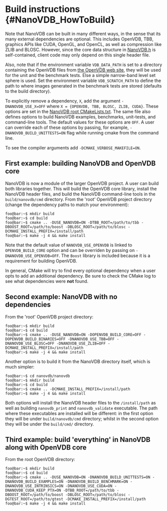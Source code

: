# Build instructions {#NanoVDB_HowToBuild}

Note that NanoVDB can be built in many different ways, in the sense that its many external dependencies are optional. This includes OpenVDB, TBB, graphics APIs like CUDA, OpenGL, and OpenCL, as well as compression like ZLIB and BLOSC.
However, since the core data structure in [NanoVDB.h](https://github.com/AcademySoftwareFoundation/openvdb/blob/master/nanovdb/nanovdb/NanoVDB.h) is self-contained, client code may only depend on this single header file.

Also, note that if the environment variable `VDB_DATA_PATH` is set to a directory containing the OpenVDB files from [the OpenVDB web site](http://www.openvdb.org/download), they will be used for the unit and the benchmark tests. Else a simple narrow-band level set sphere is used. Set the environment variable `VDB_SCRATCH_PATH` to define the path to where images generated in the benchmark tests are stored (defaults to the build directory).

[//]: # (TODO: add back OPTIX, OPENCL, and OPENGL when these options are added back)
To explicitly remove a dependency, `X`, add the argument `-DNANOVDB_USE_X=OFF` where `X = {OPENVDB, TBB, BLOSC, ZLIB, CUDA}`. These options are set in the [NanoVDB root CMakeLists.txt](https://github.com/AcademySoftwareFoundation/openvdb/blob/master/nanovdb/nanovdb/CMakeLists.txt). The same file also defines options to build NanoVDB examples, benchmarks, unit-tests, and command-line tools. The default values for these options are `OFF`. A user can override each of these options by passing, for example, `-DNANOVDB_BUILD_UNITTESTS=ON` flag while running cmake from the command line.

To see the compiler arguments add `-DCMAKE_VERBOSE_MAKEFILE=ON`.

## First example: building NanoVDB and OpenVDB core

NanoVDB is now a module of the larger OpenVDB project. A user can build both libraries together. This will build the OpenVDB core library, install the NanoVDB header files, and build the NanoVDB command-line tools in the `build/nanovdb/cmd` directory. From the 'root' OpenVDB project directory (change the dependency paths to match your environment):
  ```console
  foo@bar:~$ mkdir build
  foo@bar:~$ cd build
  foo@bar:~$ cmake .. -DUSE_NANOVDB=ON -DTBB_ROOT=/path/to/tbb -DBOOST_ROOT=/path/to/boost -DBLOSC_ROOT=/path/to/blosc -DCMAKE_INSTALL_PREFIX=/install/path
  foo@bar:~$ make -j 4 && make install
  ```
Note that the default value of `NANOVDB_USE_OPENVDB` is linked to `OPENVDB_BUILD_CORE` option and can be overriden by passing on `-DNANOVDB_USE_OPENVDB=OFF`. The `Boost` library is included because it is a requirement for building OpenVDB.

In general, CMake will try to find every optional dependency when a user opts to add an additional dependency. Be sure to check the CMake log to see what dependencies were **not** found.

## Second example: NanoVDB with no dependencies

From the 'root' OpenVDB project directory:
  ```console
  foo@bar:~$ mkdir build
  foo@bar:~$ cd build
  foo@bar:~$ cmake .. -DUSE_NANOVDB=ON -DOPENVDB_BUILD_CORE=OFF -DOPENVDB_BUILD_BINARIES=OFF -DNANOVDB_USE_TBB=OFF -DNANOVDB_USE_BLOSC=OFF -DNANOVDB_USE_ZLIB=OFF -DCMAKE_INSTALL_PREFIX=/install/path
  foo@bar:~$ make -j 4 && make install
  ```

Another option is to build it from the NanoVDB directory itself, which is much simpler:
  ```console
  foo@bar:~$ cd nanovdb/nanovdb
  foo@bar:~$ mkdir build
  foo@bar:~$ cd build
  foo@bar:~$ cmake .. -DCMAKE_INSTALL_PREFIX=/install/path
  foo@bar:~$ make -j 4 && make install
  ```
Both options will install the NanoVDB header files to the `/install/path` as well as building `nanovdb_print` and `nanovdb_validate` executable. The path where these executables are installed will be different: in the first option they will be under `build/nanovdb/cmd` directory; whilst in the second option they will be under the `build/cmd/` directory.

## Third example: build 'everything' in NanoVDB along with OpenVDB core

From the root OpenVDB directory:
  ```console
  foo@bar:~$ mkdir build
  foo@bar:~$ cd build
  foo@bar:~$ cmake .. -DUSE_NANOVDB=ON -DNANOVDB_BUILD_UNITTESTS=ON -DNANOVDB_BUILD_EXAMPLES=ON -DNANOVDB_BUILD_BENCHMARK=ON -DNANOVDB_USE_INTRINSICS=ON -DNANOVDB_USE_CUDA=ON -DNANOVDB_CUDA_KEEP_PTX=ON -DTBB_ROOT=/path/to/tbb -DBOOST_ROOT=/path/to/boost -DBLOSC_ROOT=/path/to/blosc -DGTEST_ROOT=/path/to/gtest -DCMAKE_INSTALL_PREFIX=/install/path
  foo@bar:~$ make -j 4 && make install
  ```